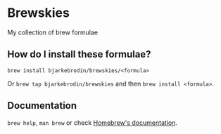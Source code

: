 
# Brewskies

My collection of brew formulae

## How do I install these formulae?

`brew install bjarkebrodin/brewskies/<formula>`

Or `brew tap bjarkebrodin/brewskies` and then `brew install <formula>`.

## Documentation

`brew help`, `man brew` or check [Homebrew's documentation](https://docs.brew.sh).
